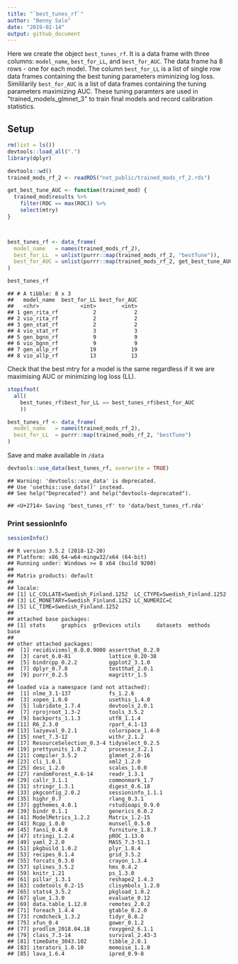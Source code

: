 ```yaml
---
title: "`best_tunes_rf`"
author: "Benny Salo"
date: "2019-02-14"
output: github_document
---
```


Here we create the object `best_tunes_rf`. It is a data frame with three columns: `model_name`, `best_for_LL`, and `best_for_AUC`. The data frame ha 8 rows - one for each model. The column `best_for_LL` is a list of single row data frames containing the best tuning parameters miminizing log loss. Simililarily `best_for_AUC` is a list of data frames containing the tuning parameters maximizing AUC. These tuning paramters are used in "trained_models_glmnet_3" to train final models and record calibration statistics.


## Setup


```r
rm(list = ls())
devtools::load_all(".")
library(dplyr)
```



```r
devtools::wd()
trained_mods_rf_2 <- readRDS("not_public/trained_mods_rf_2.rds")
```



```r
get_best_tune_AUC <- function(trained_mod) {
  trained_mod$results %>%
    filter(ROC == max(ROC)) %>%
    select(mtry) 
}



best_tunes_rf <- data_frame(
  model_name   = names(trained_mods_rf_2),
  best_for_LL  = unlist(purrr::map(trained_mods_rf_2, "bestTune")),
  best_for_AUC = unlist(purrr::map(trained_mods_rf_2, get_best_tune_AUC))
)

best_tunes_rf
```

```
## # A tibble: 8 x 3
##   model_name  best_for_LL best_for_AUC
##   <chr>             <int>        <int>
## 1 gen_rita_rf           2            2
## 2 vio_rita_rf           2            2
## 3 gen_stat_rf           2            2
## 4 vio_stat_rf           3            3
## 5 gen_bgnn_rf           9            9
## 6 vio_bgnn_rf           9            9
## 7 gen_allp_rf          19           19
## 8 vio_allp_rf          13           13
```
Check that the best mtry for a model is the same regardless if it we are maximising AUC or minimizing log loss (LL).

```r
stopifnot(
  all(
    best_tunes_rf$best_for_LL == best_tunes_rf$best_for_AUC
    ))
```


```r
best_tunes_rf <- data_frame(
  model_name   = names(trained_mods_rf_2),
  best_for_LL  = purrr::map(trained_mods_rf_2, "bestTune")
)
```


Save and make available in `/data`

```r
devtools::use_data(best_tunes_rf, overwrite = TRUE)
```

```
## Warning: 'devtools::use_data' is deprecated.
## Use 'usethis::use_data()' instead.
## See help("Deprecated") and help("devtools-deprecated").
```

```
## <U+2714> Saving 'best_tunes_rf' to 'data/best_tunes_rf.rda'
```



### Print sessionInfo

```r
sessionInfo()
```

```
## R version 3.5.2 (2018-12-20)
## Platform: x86_64-w64-mingw32/x64 (64-bit)
## Running under: Windows >= 8 x64 (build 9200)
## 
## Matrix products: default
## 
## locale:
## [1] LC_COLLATE=Swedish_Finland.1252  LC_CTYPE=Swedish_Finland.1252   
## [3] LC_MONETARY=Swedish_Finland.1252 LC_NUMERIC=C                    
## [5] LC_TIME=Swedish_Finland.1252    
## 
## attached base packages:
## [1] stats     graphics  grDevices utils     datasets  methods   base     
## 
## other attached packages:
##  [1] recidivismsl_0.0.0.9000 assertthat_0.2.0       
##  [3] caret_6.0-81            lattice_0.20-38        
##  [5] bindrcpp_0.2.2          ggplot2_3.1.0          
##  [7] dplyr_0.7.8             testthat_2.0.1         
##  [9] purrr_0.2.5             magrittr_1.5           
## 
## loaded via a namespace (and not attached):
##  [1] nlme_3.1-137            fs_1.2.6               
##  [3] xopen_1.0.0             usethis_1.4.0          
##  [5] lubridate_1.7.4         devtools_2.0.1         
##  [7] rprojroot_1.3-2         tools_3.5.2            
##  [9] backports_1.1.3         utf8_1.1.4             
## [11] R6_2.3.0                rpart_4.1-13           
## [13] lazyeval_0.2.1          colorspace_1.4-0       
## [15] nnet_7.3-12             withr_2.1.2            
## [17] ResourceSelection_0.3-4 tidyselect_0.2.5       
## [19] prettyunits_1.0.2       processx_3.2.1         
## [21] compiler_3.5.2          glmnet_2.0-16          
## [23] cli_1.0.1               xml2_1.2.0             
## [25] desc_1.2.0              scales_1.0.0           
## [27] randomForest_4.6-14     readr_1.3.1            
## [29] callr_3.1.1             commonmark_1.7         
## [31] stringr_1.3.1           digest_0.6.18          
## [33] pkgconfig_2.0.2         sessioninfo_1.1.1      
## [35] highr_0.7               rlang_0.3.1            
## [37] ggthemes_4.0.1          rstudioapi_0.9.0       
## [39] bindr_0.1.1             generics_0.0.2         
## [41] ModelMetrics_1.2.2      Matrix_1.2-15          
## [43] Rcpp_1.0.0              munsell_0.5.0          
## [45] fansi_0.4.0             furniture_1.8.7        
## [47] stringi_1.2.4           pROC_1.13.0            
## [49] yaml_2.2.0              MASS_7.3-51.1          
## [51] pkgbuild_1.0.2          plyr_1.8.4             
## [53] recipes_0.1.4           grid_3.5.2             
## [55] forcats_0.3.0           crayon_1.3.4           
## [57] splines_3.5.2           hms_0.4.2              
## [59] knitr_1.21              ps_1.3.0               
## [61] pillar_1.3.1            reshape2_1.4.3         
## [63] codetools_0.2-15        clisymbols_1.2.0       
## [65] stats4_3.5.2            pkgload_1.0.2          
## [67] glue_1.3.0              evaluate_0.12          
## [69] data.table_1.12.0       remotes_2.0.2          
## [71] foreach_1.4.4           gtable_0.2.0           
## [73] rcmdcheck_1.3.2         tidyr_0.8.2            
## [75] xfun_0.4                gower_0.1.2            
## [77] prodlim_2018.04.18      roxygen2_6.1.1         
## [79] class_7.3-14            survival_2.43-3        
## [81] timeDate_3043.102       tibble_2.0.1           
## [83] iterators_1.0.10        memoise_1.1.0          
## [85] lava_1.6.4              ipred_0.9-8
```
